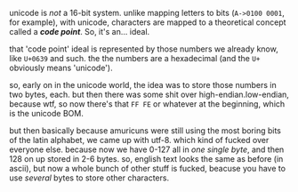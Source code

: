 unicode is _not_ a 16-bit system. unlike mapping letters to bits (`A->0100 0001`, for example), with unicode, characters are mapped to a theoretical concept called a _**code point**_. So, it's an... ideal.

that 'code point' ideal is represented by those numbers we already know, like `U+0639` and such. the the numbers are a hexadecimal (and the `U+` obviously means 'unicode').

so, early on in the unicode world, the idea was to store those numbers in two bytes, each. but then there was some shit over high-endian.low-endian, because wtf, so now there's that `FF FE` or whatever at the beginning, which is the unicode BOM.

but then basically because amuricuns were still using the most boring bits of the latin alphabet, we came up with utf-8. which kind of fucked over everyone else. because now we have 0-127 all in _one single byte_, and then 128 on up stored in 2-6 bytes. so, english text looks the same as before (in ascii), but now a whole bunch of other stuff is fucked, beacuse you have to use _several_ bytes to store other characters.


